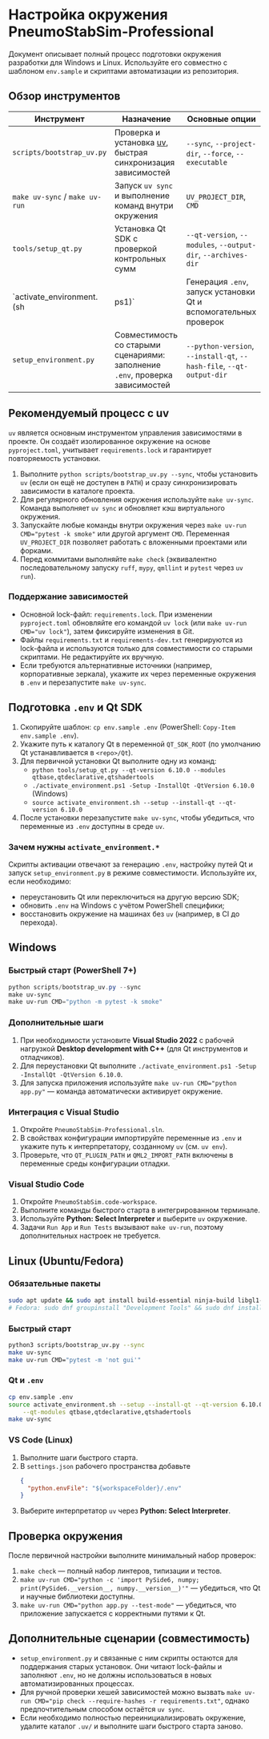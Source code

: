 # Настройка окружения PneumoStabSim-Professional

Документ описывает полный процесс подготовки окружения разработки для Windows и Linux. Используйте его совместно с шаблоном `env.sample` и скриптами автоматизации из репозитория.

## Обзор инструментов

| Инструмент | Назначение | Основные опции |
|------------|-----------|----------------|
| `scripts/bootstrap_uv.py` | Проверка и установка [uv](https://github.com/astral-sh/uv), быстрая синхронизация зависимостей | `--sync`, `--project-dir`, `--force`, `--executable` |
| `make uv-sync` / `make uv-run` | Запуск `uv sync` и выполнение команд внутри окружения | `UV_PROJECT_DIR`, `CMD` |
| `tools/setup_qt.py` | Установка Qt SDK с проверкой контрольных сумм | `--qt-version`, `--modules`, `--output-dir`, `--archives-dir` |
| `activate_environment.(sh|ps1)` | Генерация `.env`, запуск установки Qt и вспомогательных проверок | `--setup`, `--install-qt`, `--qt-version`, `--qt-modules`, `--hash-file` |
| `setup_environment.py` | Совместимость со старыми сценариями: заполнение `.env`, проверка зависимостей | `--python-version`, `--install-qt`, `--hash-file`, `--qt-output-dir` |

## Рекомендуемый процесс с uv

`uv` является основным инструментом управления зависимостями в проекте. Он создаёт изолированное окружение на основе `pyproject.toml`, учитывает `requirements.lock` и гарантирует повторяемость установки.

1. Выполните `python scripts/bootstrap_uv.py --sync`, чтобы установить `uv` (если он ещё не доступен в `PATH`) и сразу синхронизировать зависимости в каталоге проекта.
2. Для регулярного обновления окружения используйте `make uv-sync`. Команда выполняет `uv sync` и обновляет кэш виртуального окружения.
3. Запускайте любые команды внутри окружения через `make uv-run CMD="pytest -k smoke"` или другой аргумент `CMD`. Переменная `UV_PROJECT_DIR` позволяет работать с вложенными проектами или форками.
4. Перед коммитами выполняйте `make check` (эквивалентно последовательному запуску `ruff`, `mypy`, `qmllint` и `pytest` через `uv run`).

### Поддержание зависимостей

- Основной lock-файл: `requirements.lock`. При изменении `pyproject.toml` обновляйте его командой `uv lock` (или `make uv-run CMD="uv lock"`), затем фиксируйте изменения в Git.
- Файлы `requirements.txt` и `requirements-dev.txt` генерируются из lock-файла и используются только для совместимости со старыми скриптами. Не редактируйте их вручную.
- Если требуются альтернативные источники (например, корпоративные зеркала), укажите их через переменные окружения в `.env` и перезапустите `make uv-sync`.

## Подготовка `.env` и Qt SDK

1. Скопируйте шаблон: `cp env.sample .env` (PowerShell: `Copy-Item env.sample .env`).
2. Укажите путь к каталогу Qt в переменной `QT_SDK_ROOT` (по умолчанию Qt устанавливается в `<repo>/Qt`).
3. Для первичной установки Qt выполните одну из команд:
   - `python tools/setup_qt.py --qt-version 6.10.0 --modules qtbase,qtdeclarative,qtshadertools`
   - `./activate_environment.ps1 -Setup -InstallQt -QtVersion 6.10.0` (Windows)
   - `source activate_environment.sh --setup --install-qt --qt-version 6.10.0`
4. После установки перезапустите `make uv-sync`, чтобы убедиться, что переменные из `.env` доступны в среде `uv`.

### Зачем нужны `activate_environment.*`

Скрипты активации отвечают за генерацию `.env`, настройку путей Qt и запуск `setup_environment.py` в режиме совместимости. Используйте их, если необходимо:

- переустановить Qt или переключиться на другую версию SDK;
- обновить `.env` на Windows с учётом PowerShell специфики;
- восстановить окружение на машинах без `uv` (например, в CI до перехода).

## Windows

### Быстрый старт (PowerShell 7+)
```powershell
python scripts/bootstrap_uv.py --sync
make uv-sync
make uv-run CMD="python -m pytest -k smoke"
```

### Дополнительные шаги
1. При необходимости установите **Visual Studio 2022** с рабочей нагрузкой **Desktop development with C++** (для Qt инструментов и отладчиков).
2. Для переустановки Qt выполните `./activate_environment.ps1 -Setup -InstallQt -QtVersion 6.10.0`.
3. Для запуска приложения используйте `make uv-run CMD="python app.py"` — команда автоматически активирует окружение.

### Интеграция с Visual Studio
1. Откройте `PneumoStabSim-Professional.sln`.
2. В свойствах конфигурации импортируйте переменные из `.env` и укажите путь к интерпретатору, созданному `uv` (см. `uv env`).
3. Проверьте, что `QT_PLUGIN_PATH` и `QML2_IMPORT_PATH` включены в переменные среды конфигурации отладки.

### Visual Studio Code
1. Откройте `PneumoStabSim.code-workspace`.
2. Выполните команды быстрого старта в интегрированном терминале.
3. Используйте **Python: Select Interpreter** и выберите `uv` окружение.
4. Задачи `Run App` и `Run Tests` вызывают `make uv-run`, поэтому дополнительных настроек не требуется.

## Linux (Ubuntu/Fedora)

### Обязательные пакеты
```bash
sudo apt update && sudo apt install build-essential ninja-build libgl1-mesa-dev
# Fedora: sudo dnf groupinstall "Development Tools" && sudo dnf install mesa-libGL-devel ninja-build
```

### Быстрый старт
```bash
python3 scripts/bootstrap_uv.py --sync
make uv-sync
make uv-run CMD="pytest -m 'not gui'"
```

### Qt и `.env`
```bash
cp env.sample .env
source activate_environment.sh --setup --install-qt --qt-version 6.10.0 \
    --qt-modules qtbase,qtdeclarative,qtshadertools
make uv-sync
```

### VS Code (Linux)
1. Выполните шаги быстрого старта.
2. В `settings.json` рабочего пространства добавьте
   ```json
   {
     "python.envFile": "${workspaceFolder}/.env"
   }
   ```
3. Выберите интерпретатор `uv` через **Python: Select Interpreter**.

## Проверка окружения

После первичной настройки выполните минимальный набор проверок:

1. `make check` — полный набор линтеров, типизации и тестов.
2. `make uv-run CMD="python -c 'import PySide6, numpy; print(PySide6.__version__, numpy.__version__)'"` — убедиться, что Qt и научные библиотеки доступны.
3. `make uv-run CMD="python app.py --test-mode"` — убедиться, что приложение запускается с корректными путями к Qt.

## Дополнительные сценарии (совместимость)

- `setup_environment.py` и связанные с ним скрипты остаются для поддержания старых установок. Они читают lock-файлы и заполняют `.env`, но не должны использоваться в новых автоматизированных процессах.
- Для ручной проверки хешей зависимостей можно вызвать `make uv-run CMD="pip check --require-hashes -r requirements.txt"`, однако предпочтительным способом остаётся `uv sync`.
- Если необходимо полностью переинициализировать окружение, удалите каталог `.uv/` и выполните шаги быстрого старта заново.
